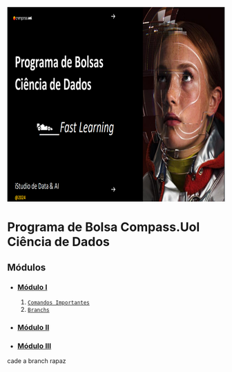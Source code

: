 <div align="center">
  <img src="Img/ImgIlustrativa.png" height=450px width=800px"/>
</div>

# Programa de Bolsa Compass.Uol Ciência de Dados

## Módulos
* ### [Módulo I](/Modulo%20I%20/)
  1. [`Comandos Importantes`](/Modulo%20I/Parte1-Git/comandosGitFundamentais.md)
  2. [`Branchs`](/Modulo%20I/Parte1-Git/branch.md)
* ### [Módulo II]()
* ### [Módulo III]()

cade a branch rapaz 
